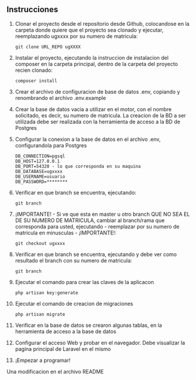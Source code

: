 ## Instrucciones

1. Clonar el proyecto desde el repositorio desde Github, colocandose en la carpeta donde quiere que el proyecto sea clonado y ejecutar, reemplazando ugxxxx por su numero de matricula:

    `git clone URL_REPO ugXXXX`

1. Instalar el proyecto, ejecutando la instruccion de instalacion del composer en la carpeta principal, dentro de la carpeta del proyecto recien clonado:

    `composer install`

1. Crear el archivo de configuracion de base de datos .env, copiando y renombrando el archivo .env.example
1. Crear la base de datos vacia a utilizar en el motor, con el nombre solicitado, es decir, su numero de matricula. La creacion de la BD a ser utilizada debe ser realizada con la herramienta de acceso a la BD de Postgres
1. Configurar la conexion a la base de datos en el archivo .env, configurandola para Postgres

    ```
    DB_CONNECTION=pgsql
    DB_HOST=127.0.0.1
    DB_PORT=54320 - lo que corresponda en su maquina
    DB_DATABASE=ugxxxx
    DB_USERNAME=usuario 
    DB_PASSWORD=********
    ```

1. Verificar en que branch se encuentra, ejecutando:

   `git branch`
     
1. ¡IMPORTANTE! - Si ve que esta en master u otro branch QUE NO SEA EL DE SU NUMERO DE MATRICULA, cambiar al branch/rama que corresponda para usted, ejecutando - reemplazar por su numero de matricula en minusculas - ¡IMPORTANTE!:

    `git checkout ugxxxx`

1. Verificar en que branch se encuentra, ejecutando y debe ver como resultado el branch con su numero de matricula:

   `git branch`
   
1. Ejecutar el comando para crear las claves de la aplicacon

    `php artisan key:generate`
    
1. Ejecutar el comando de creacion de migraciones

    `php artisan migrate`
 
1. Verificar en la base de datos se crearon algunas tablas, en la herramienta de acceso a la base de datos
1. Configurar el acceso Web y probar en el navegador. Debe visualizar la pagina principal de Laravel en el mismo
1. ¡Empezar a programar!

Una modificacion en el archivo README
